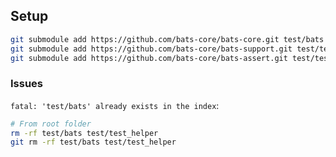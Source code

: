 
## Setup

```sh
git submodule add https://github.com/bats-core/bats-core.git test/bats
git submodule add https://github.com/bats-core/bats-support.git test/test_helper/bats-support
git submodule add https://github.com/bats-core/bats-assert.git test/test_helper/bats-assert
```

### Issues

`fatal: 'test/bats' already exists in the index`:
```sh
# From root folder
rm -rf test/bats test/test_helper
git rm -rf test/bats test/test_helper
```
